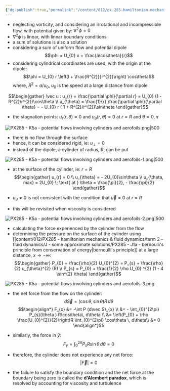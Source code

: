 ```yaml
---
{"dg-publish":true,"permalink":"/content/012/px-285-hamiltonian-mechanics-and-fluid-dynamics/term-2-fluid-dynamics/l-potential-flows/px-285-l3-potential-flows-involving-cylinders-and-aerofoils/","noteIcon":"1","created":"2025-08-27T13:15:24.465+01:00","updated":"2025-03-07T13:18:24.000+00:00"}
---
```


- neglecting vorticity, and considering an irrotational and incompressible flow, with potential given by: $\nabla^{2} \phi = 0$
- $\nabla^{2}\phi$ is linear, with linear boundary conditions
- a sum of solutions is also a solution
- considering a sum of uniform flow and potential dipole
$$\phi = U_{0} x + \frac{a\cos\theta}{r}$$
- considering cylindrical coordinates are used, with the origin at the dipole:
$$\phi = U_{0} r \left(l + \frac{R^{2}}{r^{2}}\right) \cos\theta$$
	where, $R^{2} = a/u_{0}$, $u_{0}$ is the speed at a large distance from dipole

$$\begin{gather}
\vec u : u_{r} = \frac{\partial \phi}{\partial r} = U_{0} (1 - R^{2}/r^{2})\cos\theta \\
u_{\theta} = \frac{1}{r} \frac{\partial \phi}{\partial \theta} = - U_{0} r ( 1 + R^{2}/r^{2})\sin\theta
\end{gather}$$
- the stagnation points: $u_{r}(r,\theta) = 0$ and $u_\theta(r,\theta) = 0$ at $r =R$ and $\theta = 0,\pi$

![PX285 - K5a - potential flows involving cylinders and aerofoils.png|500](/img/user/pics/PX285%20-%20K5a%20-%20potential%20flows%20involving%20cylinders%20and%20aerofoils.png)

- there is no flow through the surface
- hence, it can be considered rigid, ie: $u_{\perp} = 0$
- instead of the dipole, a cylinder of radius, R, can be put

![PX285 - K5a - potential flows involving cylinders and aerofoils-1.png|500](/img/user/pics/PX285%20-%20K5a%20-%20potential%20flows%20involving%20cylinders%20and%20aerofoils-1.png)

- at the surface of the cylinder, ie: $r = R$
$$\begin{gather}
u_{r} = 0 \\
u_{\theta} = - 2U_{0}\sin\theta \\
u_{\theta, max} = 2U_{0} \; \text{ at } \theta = \frac{\pi}{2}, - \frac{\pi}{2}
\end{gather}$$

- $u_{\theta}\neq 0$ is not consistent with the condition that $\vec u = 0$ at $r = R$
- this will be revisited when viscosity is considered

![PX285 - K5a - potential flows involving cylinders and aerofoils-2.png|500](/img/user/pics/PX285%20-%20K5a%20-%20potential%20flows%20involving%20cylinders%20and%20aerofoils-2.png)

- calculating the force experienced by the cylinder from the flow
- determining the pressure on the surface of the cylinder using [[content/012/PX285 - hamiltonian mechanics & fluid dynamics/term 2 - fluid dynamics/J - some approximate solutions/PX285 - J1a - bernoulli's principle from conservation of energy\|bernoulli's principle]] at a large distance, $x\to -\infty$:
$$\begin{gather}
P_{0} + \frac{\rho}{2} U_{0}^{2}  = P_{s} + \frac{\rho}{2} u_{\theta}^{2} (R) \\
P_{s} = P_{0} + \frac{1}{2} \rho U_{0} ^{2} (1 - 4 \sin^{2} \theta)
\end{gather}$$

![PX285 - K5a - potential flows involving cylinders and aerofoils-3.png](/img/user/pics/PX285%20-%20K5a%20-%20potential%20flows%20involving%20cylinders%20and%20aerofoils-3.png)

- the net force from the flow on the cylinder:
$$d\vec S = (\cos\theta, \sin\theta) R\,d\theta$$
$$\begin{align*}
F_{x} &= -\int P (d\vec S)_{x} \\
&= - \int_{0}^{2\pi} P_{s}(\theta ) R\cos\theta\, d\theta \\
&= \left(P_{0} + \rho \frac{U_{0}^{2}}{2}\right)R \int_{0}^{2\pi} \cos\theta \, d\theta\\
&= 0
\end{align*}$$

- similarly, the force in $\hat y:$
$$F_{y} = \int_{0}^{2\pi} P_{s} R\sin \theta \, d\theta = 0$$

- therefore, the  cylinder does not experience any net force:
$$|\vec F| = 0$$
- the failure to satisfy the boundary condition and the net force at the boundary being zero is called the **d'Alembert paradox**, which is resolved by accounting for viscosity and turbulence
